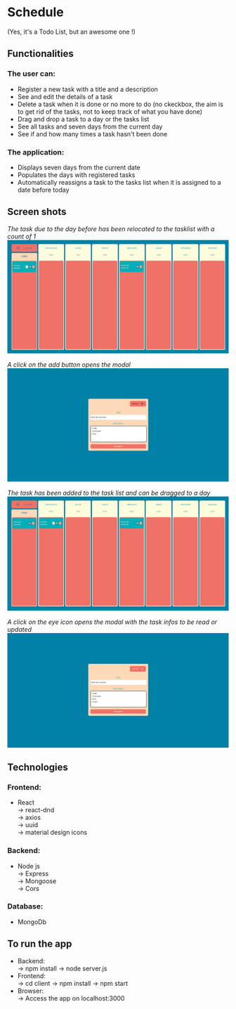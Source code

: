 # Schedule

(Yes, it's a Todo List, but an awesome one !)

## Functionalities

### The user can:

- Register a new task with a title and a description
- See and edit the details of a task
- Delete a task when it is done or no more to do (no ckeckbox, the aim is to get rid of the tasks, not to keep track of what you have done)
- Drag and drop a task to a day or the tasks list
- See all tasks and seven days from the current day
- See if and how many times a task hasn't been done

### The application:

- Displays seven days from the current date
- Populates the days with registered tasks
- Automatically reassigns a task to the tasks list when it is assigned to a date before today

## Screen shots

_The task due to the day before has been relocated to the tasklist with a count of 1_
![img1](/img/img1.jpg)

_A click on the add button opens the modal_
![img2](/img/img2.jpg)

_The task has been added to the task list and can be dragged to a day_
![img3](/img/img3.jpg)

_A click on the eye icon opens the modal with the task infos to be read or updated_
![img4](/img/img4.jpg)

## Technologies

### Frontend:

- React  
  -> react-dnd  
  -> axios  
  -> uuid  
  -> material design icons

### Backend:

- Node js  
  -> Express  
  -> Mongoose  
  -> Cors

### Database:

- MongoDb

## To run the app

- Backend:  
  -> npm install -> node server.js
- Frontend:  
  -> cd client -> npm install -> npm start
- Browser:  
  -> Access the app on localhost:3000
